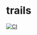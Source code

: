 # trails

[![CI](https://github.com/acchiao/trails/actions/workflows/ci.yml/badge.svg)](https://github.com/acchiao/trails/actions/workflows/ci.yml)
